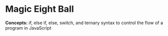 # Magic Eight Ball
<strong>Concepts:</strong> if, else if, else, switch, and ternary syntax to control the flow of a program in JavaScript

  



